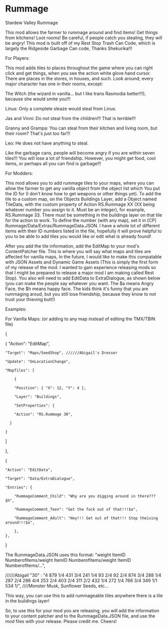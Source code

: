 # Rummage
Stardew Valley Rummage

This mod allows the farmer to rummage around and find items! Get things from kitchens! Loot rooms! Be careful, if people catch you stealing, they will be angry! This mod is built off of my Rest Stop Trash Can Code, which is largely the Ridgeside Garbage Can code, Thanks Shekurika!!!

For Players:

This mod adds tiles to places throughout the game where you can right click and get things, when you see the action white glove hand cursor. There are places in the stores, in houses, and such. Look around; every major character has one in their rooms, except: 

The Witch (the wizard in vanilla... but I like trans Rasmodia better!!!), because she would smite you!!!

Linus: Only a complete sleaze would steal from Linus.

Jas and Vinni: Do not steal from the children!!! That is terrible!!!

Granny and Grampa: You can steal from their kitchen and living room, but their room? That's just too far!!!

Leo: He does not have anything to steal.



Like the garbage cans, people will become angry if you are within seven tiles!!! You will lose a lot of friendship. However, you might get food, cool items, or perhaps all you can find is garbage!!! 

For Modders:

This mod allows you to add rummage tiles to your maps, where you can allow the farmer to get any vanilla object from the object list which You put the ID for (I don't know how to get weapons or other things yet). To add the tile to a custom map, on the Objects Buildings Layer, add a Object named TileData, with the custom property of Action RS.Rummage XX (XX being whatever number you assign to it. Must be an integer), for example, RS.Rummage 33. There must be something in the buildings layer on that tile for the action to work. To define the number (with any map), set it in [CP] Rummage/Data/Extras/RummageData.JSON. I have a whole lot of different items with their ID numbers listed in the file, hopefully it will prove helpful to you to be able to add tiles you would like or edit what is already found! 

After you add the tile information, add the EditMap to your mod's ContentPatcher file. This is where you will say what maps and tiles are affected for vanilla maps, In the future, I would like to make this compatable with JSON Assets and Dynamic Game Assets (This is simply the first form of my release of the mod. I wanted to gain experience releasing mods so that I might be prepared to release a major mod I am making called Rest Stop). You also will need to add EditData to ExtraDialogue, as shown below (you can make the people say whatever you want. The $a means Angry Face, the $h means happy face. The kids think it's funny that you are rummaging aroud, but you still lose friendship, because they know to not trust your thieving butt!)

Examples: 

For Vanilla Maps: (or adding to any map instead of editing the TMX/TBIN file)


{

{
	"Action": "EditMap",
	
	"Target": "Maps/SeedShop", //////Abigail's Dresser
	
	"Update": "OnLocationChange",
	
	"MapTiles": [
	
		{
		
        "Position": { "X": 12, "Y": 4 },
	
        "Layer": "Buildings",
	
        "SetProperties": {
	
        "Action": "RS.Rummage 30",
	
      }
      
    }
    
  ]
  
},

{

	"Action": "EditData",
	
	"Target": "Data/ExtraDialogue",
	
	"Entries": {
	
		"RummageComment_Child": "Why are you digging around in there???$h",
		
		"RummageComment_Teen": "Get the fuck out of that!!!$a",
		
		"RummageComment_Adult": "Hey!!! Get out of that!!! Stop theiving around!!!$a",
		
		},
	},

}


The RummageData.JSON uses this format: "weight ItemID NumberofItems/weight ItemID NumberofItems/weight ItemID NumberofItems/...",

//////Abigail
	"30" : "4 879 1/4 431 3/4 241 1/4 93 2/4 92 2/4 874 3/4 288 1/4 287 2/4 286 4/4 253 2/4 403 2/4 311 2/2 432 1/4 272 1/4 766 3/4 349 1/1 534 1/",  ////Monster Musk, Sunflower Seeds, etc...

This way, you can use this to add rummageable tiles anywhere there is a tile in the buildings layer!

So, to use this for your mod you are releasing, you will add the information to your content patcher and to the RummageData.JSON file, and use the mod files with your release. Please credit me. Cheers!  
  
  
  
  
  
